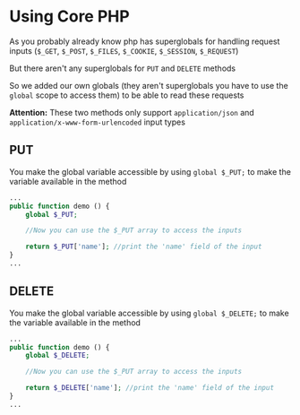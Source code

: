 # Using Core PHP

As you probably already know php has superglobals for handling request inputs (`$_GET`, `$_POST`, `$_FILES`, `$_COOKIE`, `$_SESSION`, `$_REQUEST`)  

But there aren't any superglobals for `PUT` and `DELETE` methods  

So we added our own globals (they aren't superglobals you have to use the `global` scope to access them) to be able to read these requests
  
**Attention:** These two methods only support `application/json` and `application/x-www-form-urlencoded` input types

## PUT

You make the global variable accessible by using `global $_PUT;` to make the variable available in the method

```php
...
public function demo () {
    global $_PUT;

    //Now you can use the $_PUT array to access the inputs

    return $_PUT['name']; //print the 'name' field of the input 
}
...
```

## DELETE

You make the global variable accessible by using `global $_DELETE;` to make the variable available in the method

```php
...
public function demo () {
    global $_DELETE;

    //Now you can use the $_PUT array to access the inputs

    return $_DELETE['name']; //print the 'name' field of the input 
}
...
```
